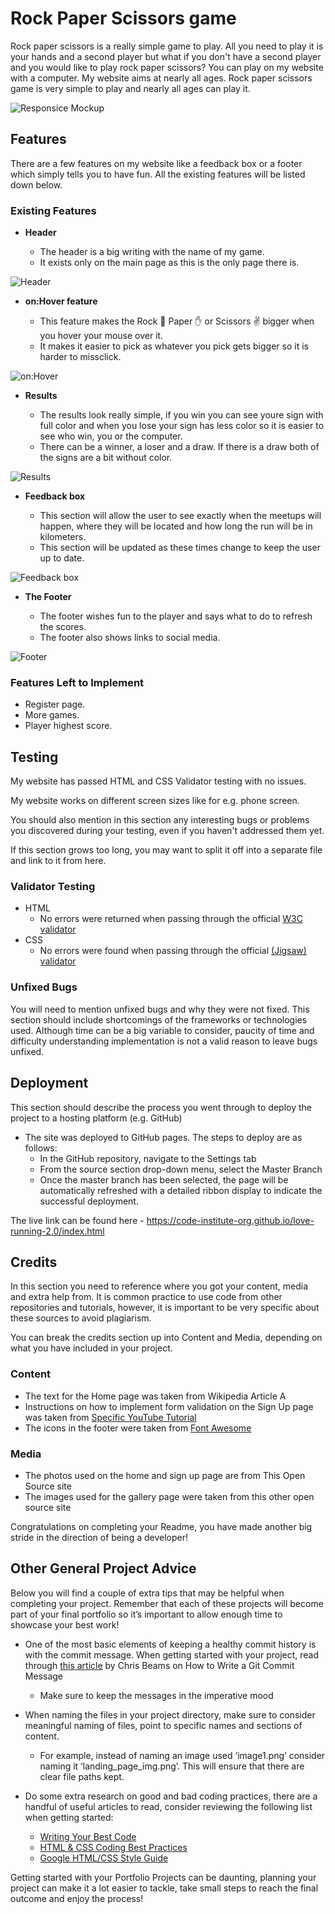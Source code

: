 # Rock Paper Scissors game

Rock paper scissors is a really simple game to play. All you need to play it is your hands and a second player but what if you don't have a second player and you would like to play rock paper scissors? You can play on my website with a computer. My website aims at nearly all ages. Rock paper scissors game is very simple to play and nearly all ages can play it.

![Responsice Mockup](https://github.com/Kacper015/Rock-Paper-Scissors-Game/blob/8b279cd0df4806946956f21ee2115041ecb9d223/Screenshot%202022-02-14%20at%2008.10.39.png)

## Features 

There are a few features on my website like a feedback box or a footer which simply tells you to have fun. All the existing features will be listed down below. 

### Existing Features

- __Header__

  - The header is a big writing with the name of my game.
  - It exists only on the main page as this is the only page there is. 

![Header](https://github.com/Kacper015/Rock-Paper-Scissors-Game/blob/33b3c5c2454129fbca19f8aa0faf2e55f723e85a/Screenshot%202022-02-14%20at%2010.51.51.png)

- __on:Hover feature__

  - This feature makes the Rock 👊 Paper ✋ or Scissors ✌️ bigger when you hover your mouse over it. 
  - It makes it easier to pick as whatever you pick gets bigger so it is harder to missclick. 

![on:Hover](https://github.com/Kacper015/Rock-Paper-Scissors-Game/blob/73478fd9bdb6798fa083d5913d0e1bb94deee3c5/Screenshot%202022-02-14%20at%2011.03.11.png)

- __Results__

  - The results look really simple, if you win you can see youre sign with full color and when you lose your sign has less color so it is easier to see who win, you or the computer. 
  - There can be a winner, a loser and a draw. If there is a draw both of the signs are a bit without color. 

![Results](https://github.com/Kacper015/Rock-Paper-Scissors-Game/blob/c831554fa81579a6a125388402c98fd2e8c51879/Screenshot%202022-02-14%20at%2011.17.13.png)

- __Feedback box__

  - This section will allow the user to see exactly when the meetups will happen, where they will be located and how long the run will be in kilometers. 
  - This section will be updated as these times change to keep the user up to date. 

![Feedback box](https://github.com/lucyrush/readme-template/blob/master/media/love_running_times.png)

- __The Footer__ 

  - The footer wishes fun to the player and says what to do to refresh the scores. 
  - The footer also shows links to social media. 

![Footer](https://github.com/Kacper015/Rock-Paper-Scissors-Game/blob/f2e7d89db4c8862906c2ad6f9c2d8e6a066a5bb0/Screenshot%202022-02-14%20at%2011.45.03.png)

### Features Left to Implement

- Register page.
- More games. 
- Player highest score. 

## Testing 

My website has passed HTML and CSS Validator testing with no issues. 

My website works on different screen sizes like for e.g. phone screen. 

You should also mention in this section any interesting bugs or problems you discovered during your testing, even if you haven't addressed them yet.

If this section grows too long, you may want to split it off into a separate file and link to it from here.


### Validator Testing 

- HTML
  - No errors were returned when passing through the official [W3C validator](https://validator.w3.org/nu/?doc=https%3A%2F%2Fcode-institute-org.github.io%2Flove-running-2.0%2Findex.html)
- CSS
  - No errors were found when passing through the official [(Jigsaw) validator](https://jigsaw.w3.org/css-validator/validator?uri=https%3A%2F%2Fvalidator.w3.org%2Fnu%2F%3Fdoc%3Dhttps%253A%252F%252Fcode-institute-org.github.io%252Flove-running-2.0%252Findex.html&profile=css3svg&usermedium=all&warning=1&vextwarning=&lang=en#css)

### Unfixed Bugs

You will need to mention unfixed bugs and why they were not fixed. This section should include shortcomings of the frameworks or technologies used. Although time can be a big variable to consider, paucity of time and difficulty understanding implementation is not a valid reason to leave bugs unfixed. 

## Deployment

This section should describe the process you went through to deploy the project to a hosting platform (e.g. GitHub) 

- The site was deployed to GitHub pages. The steps to deploy are as follows: 
  - In the GitHub repository, navigate to the Settings tab 
  - From the source section drop-down menu, select the Master Branch
  - Once the master branch has been selected, the page will be automatically refreshed with a detailed ribbon display to indicate the successful deployment. 

The live link can be found here - https://code-institute-org.github.io/love-running-2.0/index.html 


## Credits 

In this section you need to reference where you got your content, media and extra help from. It is common practice to use code from other repositories and tutorials, however, it is important to be very specific about these sources to avoid plagiarism. 

You can break the credits section up into Content and Media, depending on what you have included in your project. 

### Content 

- The text for the Home page was taken from Wikipedia Article A
- Instructions on how to implement form validation on the Sign Up page was taken from [Specific YouTube Tutorial](https://www.youtube.com/)
- The icons in the footer were taken from [Font Awesome](https://fontawesome.com/)

### Media

- The photos used on the home and sign up page are from This Open Source site
- The images used for the gallery page were taken from this other open source site


Congratulations on completing your Readme, you have made another big stride in the direction of being a developer! 

## Other General Project Advice

Below you will find a couple of extra tips that may be helpful when completing your project. Remember that each of these projects will become part of your final portfolio so it’s important to allow enough time to showcase your best work! 

- One of the most basic elements of keeping a healthy commit history is with the commit message. When getting started with your project, read through [this article](https://chris.beams.io/posts/git-commit/) by Chris Beams on How to Write  a Git Commit Message 
  - Make sure to keep the messages in the imperative mood 

- When naming the files in your project directory, make sure to consider meaningful naming of files, point to specific names and sections of content.
  - For example, instead of naming an image used ‘image1.png’ consider naming it ‘landing_page_img.png’. This will ensure that there are clear file paths kept. 

- Do some extra research on good and bad coding practices, there are a handful of useful articles to read, consider reviewing the following list when getting started:
  - [Writing Your Best Code](https://learn.shayhowe.com/html-css/writing-your-best-code/)
  - [HTML & CSS Coding Best Practices](https://medium.com/@inceptiondj.info/html-css-coding-best-practice-fadb9870a00f)
  - [Google HTML/CSS Style Guide](https://google.github.io/styleguide/htmlcssguide.html#General)

Getting started with your Portfolio Projects can be daunting, planning your project can make it a lot easier to tackle, take small steps to reach the final outcome and enjoy the process! 
